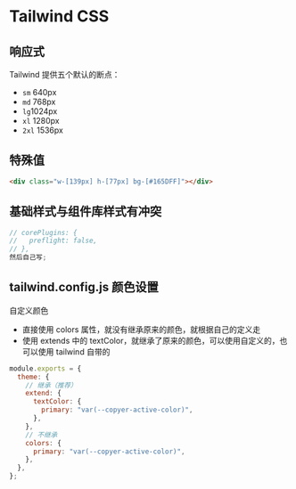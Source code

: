 # Tailwind CSS

## 响应式

Tailwind 提供五个默认的断点：

- `sm` 640px
- `md` 768px
- `lg`1024px
- `xl` 1280px
- `2xl` 1536px

## 特殊值

```html
<div class="w-[139px] h-[77px] bg-[#165DFF]"></div>
```

## 基础样式与组件库样式有冲突

```js
// corePlugins: {
//   preflight: false,
// },
然后自己写;
```

## tailwind.config.js 颜色设置

自定义颜色

- 直接使用 colors 属性，就没有继承原来的颜色，就根据自己的定义走
- 使用 extends 中的 textColor，就继承了原来的颜色，可以使用自定义的，也可以使用 tailwind 自带的

```js
module.exports = {
  theme: {
    // 继承（推荐）
    extend: {
      textColor: {
        primary: "var(--copyer-active-color)",
      },
    },
    // 不继承
    colors: {
      primary: "var(--copyer-active-color)",
    },
  },
};
```
